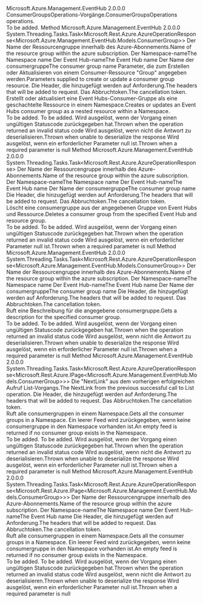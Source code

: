 <Type Name="IConsumerGroupsOperations" FullName="Microsoft.Azure.Management.EventHub.IConsumerGroupsOperations">
  <TypeSignature Language="C#" Value="public interface IConsumerGroupsOperations" />
  <TypeSignature Language="ILAsm" Value=".class public interface auto ansi abstract IConsumerGroupsOperations" />
  <TypeSignature Language="DocId" Value="T:Microsoft.Azure.Management.EventHub.IConsumerGroupsOperations" />
  <TypeSignature Language="VB.NET" Value="Public Interface IConsumerGroupsOperations" />
  <TypeSignature Language="F#" Value="type IConsumerGroupsOperations = interface" />
  <AssemblyInfo>
    <AssemblyName>Microsoft.Azure.Management.EventHub</AssemblyName>
    <AssemblyVersion>2.0.0.0</AssemblyVersion>
  </AssemblyInfo>
  <Interfaces />
  <Docs>
    <summary>
            <span data-ttu-id="ec31c-101">ConsumerGroupsOperations-Vorgänge.</span><span class="sxs-lookup"><span data-stu-id="ec31c-101">ConsumerGroupsOperations operations.</span></span>
            </summary>
    <remarks>To be added.</remarks>
  </Docs>
  <Members>
    <Member MemberName="CreateOrUpdateWithHttpMessagesAsync">
      <MemberSignature Language="C#" Value="public System.Threading.Tasks.Task&lt;Microsoft.Rest.Azure.AzureOperationResponse&lt;Microsoft.Azure.Management.EventHub.Models.ConsumerGroup&gt;&gt; CreateOrUpdateWithHttpMessagesAsync (string resourceGroupName, string namespaceName, string eventHubName, string consumerGroupName, Microsoft.Azure.Management.EventHub.Models.ConsumerGroup parameters, System.Collections.Generic.Dictionary&lt;string,System.Collections.Generic.List&lt;string&gt;&gt; customHeaders = null, System.Threading.CancellationToken cancellationToken = null);" />
      <MemberSignature Language="ILAsm" Value=".method public hidebysig newslot virtual instance class System.Threading.Tasks.Task`1&lt;class Microsoft.Rest.Azure.AzureOperationResponse`1&lt;class Microsoft.Azure.Management.EventHub.Models.ConsumerGroup&gt;&gt; CreateOrUpdateWithHttpMessagesAsync(string resourceGroupName, string namespaceName, string eventHubName, string consumerGroupName, class Microsoft.Azure.Management.EventHub.Models.ConsumerGroup parameters, class System.Collections.Generic.Dictionary`2&lt;string, class System.Collections.Generic.List`1&lt;string&gt;&gt; customHeaders, valuetype System.Threading.CancellationToken cancellationToken) cil managed" />
      <MemberSignature Language="DocId" Value="M:Microsoft.Azure.Management.EventHub.IConsumerGroupsOperations.CreateOrUpdateWithHttpMessagesAsync(System.String,System.String,System.String,System.String,Microsoft.Azure.Management.EventHub.Models.ConsumerGroup,System.Collections.Generic.Dictionary{System.String,System.Collections.Generic.List{System.String}},System.Threading.CancellationToken)" />
      <MemberSignature Language="F#" Value="abstract member CreateOrUpdateWithHttpMessagesAsync : string * string * string * string * Microsoft.Azure.Management.EventHub.Models.ConsumerGroup * System.Collections.Generic.Dictionary&lt;string, System.Collections.Generic.List&lt;string&gt;&gt; * System.Threading.CancellationToken -&gt; System.Threading.Tasks.Task&lt;Microsoft.Rest.Azure.AzureOperationResponse&lt;Microsoft.Azure.Management.EventHub.Models.ConsumerGroup&gt;&gt;" Usage="iConsumerGroupsOperations.CreateOrUpdateWithHttpMessagesAsync (resourceGroupName, namespaceName, eventHubName, consumerGroupName, parameters, customHeaders, cancellationToken)" />
      <MemberType>Method</MemberType>
      <AssemblyInfo>
        <AssemblyName>Microsoft.Azure.Management.EventHub</AssemblyName>
        <AssemblyVersion>2.0.0.0</AssemblyVersion>
      </AssemblyInfo>
      <ReturnValue>
        <ReturnType>System.Threading.Tasks.Task&lt;Microsoft.Rest.Azure.AzureOperationResponse&lt;Microsoft.Azure.Management.EventHub.Models.ConsumerGroup&gt;&gt;</ReturnType>
      </ReturnValue>
      <Parameters>
        <Parameter Name="resourceGroupName" Type="System.String" />
        <Parameter Name="namespaceName" Type="System.String" />
        <Parameter Name="eventHubName" Type="System.String" />
        <Parameter Name="consumerGroupName" Type="System.String" />
        <Parameter Name="parameters" Type="Microsoft.Azure.Management.EventHub.Models.ConsumerGroup" />
        <Parameter Name="customHeaders" Type="System.Collections.Generic.Dictionary&lt;System.String,System.Collections.Generic.List&lt;System.String&gt;&gt;" />
        <Parameter Name="cancellationToken" Type="System.Threading.CancellationToken" />
      </Parameters>
      <Docs>
        <param name="resourceGroupName">
            <span data-ttu-id="ec31c-102">Der Name der Ressourcengruppe innerhalb des Azure-Abonnements.</span><span class="sxs-lookup"><span data-stu-id="ec31c-102">Name of the resource group within the azure subscription.</span></span>
            </param>
        <param name="namespaceName">
            <span data-ttu-id="ec31c-103">Der Namespace-name</span><span class="sxs-lookup"><span data-stu-id="ec31c-103">The Namespace name</span></span>
            </param>
        <param name="eventHubName">
            <span data-ttu-id="ec31c-104">Der Event Hub-name</span><span class="sxs-lookup"><span data-stu-id="ec31c-104">The Event Hub name</span></span>
            </param>
        <param name="consumerGroupName">
            <span data-ttu-id="ec31c-105">Der Name der consumergruppe</span><span class="sxs-lookup"><span data-stu-id="ec31c-105">The consumer group name</span></span>
            </param>
        <param name="parameters">
            <span data-ttu-id="ec31c-106">Parameter, die zum Erstellen oder Aktualisieren von einem Consumer-Ressource "Group" angegeben werden.</span><span class="sxs-lookup"><span data-stu-id="ec31c-106">Parameters supplied to create or update a consumer group resource.</span></span>
            </param>
        <param name="customHeaders">
            <span data-ttu-id="ec31c-107">Die Header, die hinzugefügt werden auf Anforderung.</span><span class="sxs-lookup"><span data-stu-id="ec31c-107">The headers that will be added to request.</span></span>
            </param>
        <param name="cancellationToken">
            <span data-ttu-id="ec31c-108">Das Abbruchtoken.</span><span class="sxs-lookup"><span data-stu-id="ec31c-108">The cancellation token.</span></span>
            </param>
        <summary>
            <span data-ttu-id="ec31c-109">Erstellt oder aktualisiert eine Event Hubs-Consumer-Gruppe als eine geschachtelte Ressource in einem Namespace.</span><span class="sxs-lookup"><span data-stu-id="ec31c-109">Creates or updates an Event Hubs consumer group as a nested resource within a Namespace.</span></span>
            </summary>
        <returns>To be added.</returns>
        <remarks>To be added.</remarks>
        <exception cref="T:Microsoft.Azure.Management.EventHub.Models.ErrorResponseException">
            <span data-ttu-id="ec31c-110">Wird ausgelöst, wenn der Vorgang einen ungültigen Statuscode zurückgegeben hat.</span><span class="sxs-lookup"><span data-stu-id="ec31c-110">Thrown when the operation returned an invalid status code</span></span>
            </exception>
        <exception cref="T:Microsoft.Rest.SerializationException">
            <span data-ttu-id="ec31c-111">Wird ausgelöst, wenn nicht die Antwort zu deserialisieren.</span><span class="sxs-lookup"><span data-stu-id="ec31c-111">Thrown when unable to deserialize the response</span></span>
            </exception>
        <exception cref="T:Microsoft.Rest.ValidationException">
            <span data-ttu-id="ec31c-112">Wird ausgelöst, wenn ein erforderlicher Parameter null ist.</span><span class="sxs-lookup"><span data-stu-id="ec31c-112">Thrown when a required parameter is null</span></span>
            </exception>
      </Docs>
    </Member>
    <Member MemberName="DeleteWithHttpMessagesAsync">
      <MemberSignature Language="C#" Value="public System.Threading.Tasks.Task&lt;Microsoft.Rest.Azure.AzureOperationResponse&gt; DeleteWithHttpMessagesAsync (string resourceGroupName, string namespaceName, string eventHubName, string consumerGroupName, System.Collections.Generic.Dictionary&lt;string,System.Collections.Generic.List&lt;string&gt;&gt; customHeaders = null, System.Threading.CancellationToken cancellationToken = null);" />
      <MemberSignature Language="ILAsm" Value=".method public hidebysig newslot virtual instance class System.Threading.Tasks.Task`1&lt;class Microsoft.Rest.Azure.AzureOperationResponse&gt; DeleteWithHttpMessagesAsync(string resourceGroupName, string namespaceName, string eventHubName, string consumerGroupName, class System.Collections.Generic.Dictionary`2&lt;string, class System.Collections.Generic.List`1&lt;string&gt;&gt; customHeaders, valuetype System.Threading.CancellationToken cancellationToken) cil managed" />
      <MemberSignature Language="DocId" Value="M:Microsoft.Azure.Management.EventHub.IConsumerGroupsOperations.DeleteWithHttpMessagesAsync(System.String,System.String,System.String,System.String,System.Collections.Generic.Dictionary{System.String,System.Collections.Generic.List{System.String}},System.Threading.CancellationToken)" />
      <MemberSignature Language="F#" Value="abstract member DeleteWithHttpMessagesAsync : string * string * string * string * System.Collections.Generic.Dictionary&lt;string, System.Collections.Generic.List&lt;string&gt;&gt; * System.Threading.CancellationToken -&gt; System.Threading.Tasks.Task&lt;Microsoft.Rest.Azure.AzureOperationResponse&gt;" Usage="iConsumerGroupsOperations.DeleteWithHttpMessagesAsync (resourceGroupName, namespaceName, eventHubName, consumerGroupName, customHeaders, cancellationToken)" />
      <MemberType>Method</MemberType>
      <AssemblyInfo>
        <AssemblyName>Microsoft.Azure.Management.EventHub</AssemblyName>
        <AssemblyVersion>2.0.0.0</AssemblyVersion>
      </AssemblyInfo>
      <ReturnValue>
        <ReturnType>System.Threading.Tasks.Task&lt;Microsoft.Rest.Azure.AzureOperationResponse&gt;</ReturnType>
      </ReturnValue>
      <Parameters>
        <Parameter Name="resourceGroupName" Type="System.String" />
        <Parameter Name="namespaceName" Type="System.String" />
        <Parameter Name="eventHubName" Type="System.String" />
        <Parameter Name="consumerGroupName" Type="System.String" />
        <Parameter Name="customHeaders" Type="System.Collections.Generic.Dictionary&lt;System.String,System.Collections.Generic.List&lt;System.String&gt;&gt;" />
        <Parameter Name="cancellationToken" Type="System.Threading.CancellationToken" />
      </Parameters>
      <Docs>
        <param name="resourceGroupName">
            <span data-ttu-id="ec31c-113">Der Name der Ressourcengruppe innerhalb des Azure-Abonnements.</span><span class="sxs-lookup"><span data-stu-id="ec31c-113">Name of the resource group within the azure subscription.</span></span>
            </param>
        <param name="namespaceName">
            <span data-ttu-id="ec31c-114">Der Namespace-name</span><span class="sxs-lookup"><span data-stu-id="ec31c-114">The Namespace name</span></span>
            </param>
        <param name="eventHubName">
            <span data-ttu-id="ec31c-115">Der Event Hub-name</span><span class="sxs-lookup"><span data-stu-id="ec31c-115">The Event Hub name</span></span>
            </param>
        <param name="consumerGroupName">
            <span data-ttu-id="ec31c-116">Der Name der consumergruppe</span><span class="sxs-lookup"><span data-stu-id="ec31c-116">The consumer group name</span></span>
            </param>
        <param name="customHeaders">
            <span data-ttu-id="ec31c-117">Die Header, die hinzugefügt werden auf Anforderung.</span><span class="sxs-lookup"><span data-stu-id="ec31c-117">The headers that will be added to request.</span></span>
            </param>
        <param name="cancellationToken">
            <span data-ttu-id="ec31c-118">Das Abbruchtoken.</span><span class="sxs-lookup"><span data-stu-id="ec31c-118">The cancellation token.</span></span>
            </param>
        <summary>
            <span data-ttu-id="ec31c-119">Löscht eine consumergruppe aus der angegebenen Gruppe von Event Hubs und Ressource.</span><span class="sxs-lookup"><span data-stu-id="ec31c-119">Deletes a consumer group from the specified Event Hub and resource group.</span></span>
            </summary>
        <returns>To be added.</returns>
        <remarks>To be added.</remarks>
        <exception cref="T:Microsoft.Azure.Management.EventHub.Models.ErrorResponseException">
            <span data-ttu-id="ec31c-120">Wird ausgelöst, wenn der Vorgang einen ungültigen Statuscode zurückgegeben hat.</span><span class="sxs-lookup"><span data-stu-id="ec31c-120">Thrown when the operation returned an invalid status code</span></span>
            </exception>
        <exception cref="T:Microsoft.Rest.ValidationException">
            <span data-ttu-id="ec31c-121">Wird ausgelöst, wenn ein erforderlicher Parameter null ist.</span><span class="sxs-lookup"><span data-stu-id="ec31c-121">Thrown when a required parameter is null</span></span>
            </exception>
      </Docs>
    </Member>
    <Member MemberName="GetWithHttpMessagesAsync">
      <MemberSignature Language="C#" Value="public System.Threading.Tasks.Task&lt;Microsoft.Rest.Azure.AzureOperationResponse&lt;Microsoft.Azure.Management.EventHub.Models.ConsumerGroup&gt;&gt; GetWithHttpMessagesAsync (string resourceGroupName, string namespaceName, string eventHubName, string consumerGroupName, System.Collections.Generic.Dictionary&lt;string,System.Collections.Generic.List&lt;string&gt;&gt; customHeaders = null, System.Threading.CancellationToken cancellationToken = null);" />
      <MemberSignature Language="ILAsm" Value=".method public hidebysig newslot virtual instance class System.Threading.Tasks.Task`1&lt;class Microsoft.Rest.Azure.AzureOperationResponse`1&lt;class Microsoft.Azure.Management.EventHub.Models.ConsumerGroup&gt;&gt; GetWithHttpMessagesAsync(string resourceGroupName, string namespaceName, string eventHubName, string consumerGroupName, class System.Collections.Generic.Dictionary`2&lt;string, class System.Collections.Generic.List`1&lt;string&gt;&gt; customHeaders, valuetype System.Threading.CancellationToken cancellationToken) cil managed" />
      <MemberSignature Language="DocId" Value="M:Microsoft.Azure.Management.EventHub.IConsumerGroupsOperations.GetWithHttpMessagesAsync(System.String,System.String,System.String,System.String,System.Collections.Generic.Dictionary{System.String,System.Collections.Generic.List{System.String}},System.Threading.CancellationToken)" />
      <MemberSignature Language="F#" Value="abstract member GetWithHttpMessagesAsync : string * string * string * string * System.Collections.Generic.Dictionary&lt;string, System.Collections.Generic.List&lt;string&gt;&gt; * System.Threading.CancellationToken -&gt; System.Threading.Tasks.Task&lt;Microsoft.Rest.Azure.AzureOperationResponse&lt;Microsoft.Azure.Management.EventHub.Models.ConsumerGroup&gt;&gt;" Usage="iConsumerGroupsOperations.GetWithHttpMessagesAsync (resourceGroupName, namespaceName, eventHubName, consumerGroupName, customHeaders, cancellationToken)" />
      <MemberType>Method</MemberType>
      <AssemblyInfo>
        <AssemblyName>Microsoft.Azure.Management.EventHub</AssemblyName>
        <AssemblyVersion>2.0.0.0</AssemblyVersion>
      </AssemblyInfo>
      <ReturnValue>
        <ReturnType>System.Threading.Tasks.Task&lt;Microsoft.Rest.Azure.AzureOperationResponse&lt;Microsoft.Azure.Management.EventHub.Models.ConsumerGroup&gt;&gt;</ReturnType>
      </ReturnValue>
      <Parameters>
        <Parameter Name="resourceGroupName" Type="System.String" />
        <Parameter Name="namespaceName" Type="System.String" />
        <Parameter Name="eventHubName" Type="System.String" />
        <Parameter Name="consumerGroupName" Type="System.String" />
        <Parameter Name="customHeaders" Type="System.Collections.Generic.Dictionary&lt;System.String,System.Collections.Generic.List&lt;System.String&gt;&gt;" />
        <Parameter Name="cancellationToken" Type="System.Threading.CancellationToken" />
      </Parameters>
      <Docs>
        <param name="resourceGroupName">
            <span data-ttu-id="ec31c-122">Der Name der Ressourcengruppe innerhalb des Azure-Abonnements.</span><span class="sxs-lookup"><span data-stu-id="ec31c-122">Name of the resource group within the azure subscription.</span></span>
            </param>
        <param name="namespaceName">
            <span data-ttu-id="ec31c-123">Der Namespace-name</span><span class="sxs-lookup"><span data-stu-id="ec31c-123">The Namespace name</span></span>
            </param>
        <param name="eventHubName">
            <span data-ttu-id="ec31c-124">Der Event Hub-name</span><span class="sxs-lookup"><span data-stu-id="ec31c-124">The Event Hub name</span></span>
            </param>
        <param name="consumerGroupName">
            <span data-ttu-id="ec31c-125">Der Name der consumergruppe</span><span class="sxs-lookup"><span data-stu-id="ec31c-125">The consumer group name</span></span>
            </param>
        <param name="customHeaders">
            <span data-ttu-id="ec31c-126">Die Header, die hinzugefügt werden auf Anforderung.</span><span class="sxs-lookup"><span data-stu-id="ec31c-126">The headers that will be added to request.</span></span>
            </param>
        <param name="cancellationToken">
            <span data-ttu-id="ec31c-127">Das Abbruchtoken.</span><span class="sxs-lookup"><span data-stu-id="ec31c-127">The cancellation token.</span></span>
            </param>
        <summary>
            <span data-ttu-id="ec31c-128">Ruft eine Beschreibung für die angegebene consumergruppe.</span><span class="sxs-lookup"><span data-stu-id="ec31c-128">Gets a description for the specified consumer group.</span></span>
            </summary>
        <returns>To be added.</returns>
        <remarks>To be added.</remarks>
        <exception cref="T:Microsoft.Azure.Management.EventHub.Models.ErrorResponseException">
            <span data-ttu-id="ec31c-129">Wird ausgelöst, wenn der Vorgang einen ungültigen Statuscode zurückgegeben hat.</span><span class="sxs-lookup"><span data-stu-id="ec31c-129">Thrown when the operation returned an invalid status code</span></span>
            </exception>
        <exception cref="T:Microsoft.Rest.SerializationException">
            <span data-ttu-id="ec31c-130">Wird ausgelöst, wenn nicht die Antwort zu deserialisieren.</span><span class="sxs-lookup"><span data-stu-id="ec31c-130">Thrown when unable to deserialize the response</span></span>
            </exception>
        <exception cref="T:Microsoft.Rest.ValidationException">
            <span data-ttu-id="ec31c-131">Wird ausgelöst, wenn ein erforderlicher Parameter null ist.</span><span class="sxs-lookup"><span data-stu-id="ec31c-131">Thrown when a required parameter is null</span></span>
            </exception>
      </Docs>
    </Member>
    <Member MemberName="ListByEventHubNextWithHttpMessagesAsync">
      <MemberSignature Language="C#" Value="public System.Threading.Tasks.Task&lt;Microsoft.Rest.Azure.AzureOperationResponse&lt;Microsoft.Rest.Azure.IPage&lt;Microsoft.Azure.Management.EventHub.Models.ConsumerGroup&gt;&gt;&gt; ListByEventHubNextWithHttpMessagesAsync (string nextPageLink, System.Collections.Generic.Dictionary&lt;string,System.Collections.Generic.List&lt;string&gt;&gt; customHeaders = null, System.Threading.CancellationToken cancellationToken = null);" />
      <MemberSignature Language="ILAsm" Value=".method public hidebysig newslot virtual instance class System.Threading.Tasks.Task`1&lt;class Microsoft.Rest.Azure.AzureOperationResponse`1&lt;class Microsoft.Rest.Azure.IPage`1&lt;class Microsoft.Azure.Management.EventHub.Models.ConsumerGroup&gt;&gt;&gt; ListByEventHubNextWithHttpMessagesAsync(string nextPageLink, class System.Collections.Generic.Dictionary`2&lt;string, class System.Collections.Generic.List`1&lt;string&gt;&gt; customHeaders, valuetype System.Threading.CancellationToken cancellationToken) cil managed" />
      <MemberSignature Language="DocId" Value="M:Microsoft.Azure.Management.EventHub.IConsumerGroupsOperations.ListByEventHubNextWithHttpMessagesAsync(System.String,System.Collections.Generic.Dictionary{System.String,System.Collections.Generic.List{System.String}},System.Threading.CancellationToken)" />
      <MemberSignature Language="F#" Value="abstract member ListByEventHubNextWithHttpMessagesAsync : string * System.Collections.Generic.Dictionary&lt;string, System.Collections.Generic.List&lt;string&gt;&gt; * System.Threading.CancellationToken -&gt; System.Threading.Tasks.Task&lt;Microsoft.Rest.Azure.AzureOperationResponse&lt;Microsoft.Rest.Azure.IPage&lt;Microsoft.Azure.Management.EventHub.Models.ConsumerGroup&gt;&gt;&gt;" Usage="iConsumerGroupsOperations.ListByEventHubNextWithHttpMessagesAsync (nextPageLink, customHeaders, cancellationToken)" />
      <MemberType>Method</MemberType>
      <AssemblyInfo>
        <AssemblyName>Microsoft.Azure.Management.EventHub</AssemblyName>
        <AssemblyVersion>2.0.0.0</AssemblyVersion>
      </AssemblyInfo>
      <ReturnValue>
        <ReturnType>System.Threading.Tasks.Task&lt;Microsoft.Rest.Azure.AzureOperationResponse&lt;Microsoft.Rest.Azure.IPage&lt;Microsoft.Azure.Management.EventHub.Models.ConsumerGroup&gt;&gt;&gt;</ReturnType>
      </ReturnValue>
      <Parameters>
        <Parameter Name="nextPageLink" Type="System.String" />
        <Parameter Name="customHeaders" Type="System.Collections.Generic.Dictionary&lt;System.String,System.Collections.Generic.List&lt;System.String&gt;&gt;" />
        <Parameter Name="cancellationToken" Type="System.Threading.CancellationToken" />
      </Parameters>
      <Docs>
        <param name="nextPageLink">
            <span data-ttu-id="ec31c-132">Die "NextLink" aus dem vorherigen erfolgreichen Aufruf List-Vorgangs.</span><span class="sxs-lookup"><span data-stu-id="ec31c-132">The NextLink from the previous successful call to List operation.</span></span>
            </param>
        <param name="customHeaders">
            <span data-ttu-id="ec31c-133">Die Header, die hinzugefügt werden auf Anforderung.</span><span class="sxs-lookup"><span data-stu-id="ec31c-133">The headers that will be added to request.</span></span>
            </param>
        <param name="cancellationToken">
            <span data-ttu-id="ec31c-134">Das Abbruchtoken.</span><span class="sxs-lookup"><span data-stu-id="ec31c-134">The cancellation token.</span></span>
            </param>
        <summary>
            <span data-ttu-id="ec31c-135">Ruft alle consumergruppen in einem Namespace.</span><span class="sxs-lookup"><span data-stu-id="ec31c-135">Gets all the consumer groups in a Namespace.</span></span> <span data-ttu-id="ec31c-136">Ein leerer Feed wird zurückgegeben, wenn keine consumergruppe in den Namespace vorhanden ist.</span><span class="sxs-lookup"><span data-stu-id="ec31c-136">An empty feed is returned if no consumer group exists in the Namespace.</span></span>
            </summary>
        <returns>To be added.</returns>
        <remarks>To be added.</remarks>
        <exception cref="T:Microsoft.Azure.Management.EventHub.Models.ErrorResponseException">
            <span data-ttu-id="ec31c-137">Wird ausgelöst, wenn der Vorgang einen ungültigen Statuscode zurückgegeben hat.</span><span class="sxs-lookup"><span data-stu-id="ec31c-137">Thrown when the operation returned an invalid status code</span></span>
            </exception>
        <exception cref="T:Microsoft.Rest.SerializationException">
            <span data-ttu-id="ec31c-138">Wird ausgelöst, wenn nicht die Antwort zu deserialisieren.</span><span class="sxs-lookup"><span data-stu-id="ec31c-138">Thrown when unable to deserialize the response</span></span>
            </exception>
        <exception cref="T:Microsoft.Rest.ValidationException">
            <span data-ttu-id="ec31c-139">Wird ausgelöst, wenn ein erforderlicher Parameter null ist.</span><span class="sxs-lookup"><span data-stu-id="ec31c-139">Thrown when a required parameter is null</span></span>
            </exception>
      </Docs>
    </Member>
    <Member MemberName="ListByEventHubWithHttpMessagesAsync">
      <MemberSignature Language="C#" Value="public System.Threading.Tasks.Task&lt;Microsoft.Rest.Azure.AzureOperationResponse&lt;Microsoft.Rest.Azure.IPage&lt;Microsoft.Azure.Management.EventHub.Models.ConsumerGroup&gt;&gt;&gt; ListByEventHubWithHttpMessagesAsync (string resourceGroupName, string namespaceName, string eventHubName, System.Collections.Generic.Dictionary&lt;string,System.Collections.Generic.List&lt;string&gt;&gt; customHeaders = null, System.Threading.CancellationToken cancellationToken = null);" />
      <MemberSignature Language="ILAsm" Value=".method public hidebysig newslot virtual instance class System.Threading.Tasks.Task`1&lt;class Microsoft.Rest.Azure.AzureOperationResponse`1&lt;class Microsoft.Rest.Azure.IPage`1&lt;class Microsoft.Azure.Management.EventHub.Models.ConsumerGroup&gt;&gt;&gt; ListByEventHubWithHttpMessagesAsync(string resourceGroupName, string namespaceName, string eventHubName, class System.Collections.Generic.Dictionary`2&lt;string, class System.Collections.Generic.List`1&lt;string&gt;&gt; customHeaders, valuetype System.Threading.CancellationToken cancellationToken) cil managed" />
      <MemberSignature Language="DocId" Value="M:Microsoft.Azure.Management.EventHub.IConsumerGroupsOperations.ListByEventHubWithHttpMessagesAsync(System.String,System.String,System.String,System.Collections.Generic.Dictionary{System.String,System.Collections.Generic.List{System.String}},System.Threading.CancellationToken)" />
      <MemberSignature Language="F#" Value="abstract member ListByEventHubWithHttpMessagesAsync : string * string * string * System.Collections.Generic.Dictionary&lt;string, System.Collections.Generic.List&lt;string&gt;&gt; * System.Threading.CancellationToken -&gt; System.Threading.Tasks.Task&lt;Microsoft.Rest.Azure.AzureOperationResponse&lt;Microsoft.Rest.Azure.IPage&lt;Microsoft.Azure.Management.EventHub.Models.ConsumerGroup&gt;&gt;&gt;" Usage="iConsumerGroupsOperations.ListByEventHubWithHttpMessagesAsync (resourceGroupName, namespaceName, eventHubName, customHeaders, cancellationToken)" />
      <MemberType>Method</MemberType>
      <AssemblyInfo>
        <AssemblyName>Microsoft.Azure.Management.EventHub</AssemblyName>
        <AssemblyVersion>2.0.0.0</AssemblyVersion>
      </AssemblyInfo>
      <ReturnValue>
        <ReturnType>System.Threading.Tasks.Task&lt;Microsoft.Rest.Azure.AzureOperationResponse&lt;Microsoft.Rest.Azure.IPage&lt;Microsoft.Azure.Management.EventHub.Models.ConsumerGroup&gt;&gt;&gt;</ReturnType>
      </ReturnValue>
      <Parameters>
        <Parameter Name="resourceGroupName" Type="System.String" />
        <Parameter Name="namespaceName" Type="System.String" />
        <Parameter Name="eventHubName" Type="System.String" />
        <Parameter Name="customHeaders" Type="System.Collections.Generic.Dictionary&lt;System.String,System.Collections.Generic.List&lt;System.String&gt;&gt;" />
        <Parameter Name="cancellationToken" Type="System.Threading.CancellationToken" />
      </Parameters>
      <Docs>
        <param name="resourceGroupName">
            <span data-ttu-id="ec31c-140">Der Name der Ressourcengruppe innerhalb des Azure-Abonnements.</span><span class="sxs-lookup"><span data-stu-id="ec31c-140">Name of the resource group within the azure subscription.</span></span>
            </param>
        <param name="namespaceName">
            <span data-ttu-id="ec31c-141">Der Namespace-name</span><span class="sxs-lookup"><span data-stu-id="ec31c-141">The Namespace name</span></span>
            </param>
        <param name="eventHubName">
            <span data-ttu-id="ec31c-142">Der Event Hub-name</span><span class="sxs-lookup"><span data-stu-id="ec31c-142">The Event Hub name</span></span>
            </param>
        <param name="customHeaders">
            <span data-ttu-id="ec31c-143">Die Header, die hinzugefügt werden auf Anforderung.</span><span class="sxs-lookup"><span data-stu-id="ec31c-143">The headers that will be added to request.</span></span>
            </param>
        <param name="cancellationToken">
            <span data-ttu-id="ec31c-144">Das Abbruchtoken.</span><span class="sxs-lookup"><span data-stu-id="ec31c-144">The cancellation token.</span></span>
            </param>
        <summary>
            <span data-ttu-id="ec31c-145">Ruft alle consumergruppen in einem Namespace.</span><span class="sxs-lookup"><span data-stu-id="ec31c-145">Gets all the consumer groups in a Namespace.</span></span> <span data-ttu-id="ec31c-146">Ein leerer Feed wird zurückgegeben, wenn keine consumergruppe in den Namespace vorhanden ist.</span><span class="sxs-lookup"><span data-stu-id="ec31c-146">An empty feed is returned if no consumer group exists in the Namespace.</span></span>
            </summary>
        <returns>To be added.</returns>
        <remarks>To be added.</remarks>
        <exception cref="T:Microsoft.Azure.Management.EventHub.Models.ErrorResponseException">
            <span data-ttu-id="ec31c-147">Wird ausgelöst, wenn der Vorgang einen ungültigen Statuscode zurückgegeben hat.</span><span class="sxs-lookup"><span data-stu-id="ec31c-147">Thrown when the operation returned an invalid status code</span></span>
            </exception>
        <exception cref="T:Microsoft.Rest.SerializationException">
            <span data-ttu-id="ec31c-148">Wird ausgelöst, wenn nicht die Antwort zu deserialisieren.</span><span class="sxs-lookup"><span data-stu-id="ec31c-148">Thrown when unable to deserialize the response</span></span>
            </exception>
        <exception cref="T:Microsoft.Rest.ValidationException">
            <span data-ttu-id="ec31c-149">Wird ausgelöst, wenn ein erforderlicher Parameter null ist.</span><span class="sxs-lookup"><span data-stu-id="ec31c-149">Thrown when a required parameter is null</span></span>
            </exception>
      </Docs>
    </Member>
  </Members>
</Type>